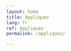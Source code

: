 ```yaml
---
layout: home
title: Appliquez
lang: fr
ref: Appliquez
permalink: /appliquez/

---
```

<script src="https://portal.hipporello.net/default/embed.js?formId=dd4a0ec9697b485e9ca311611d2f67c4"></script>


